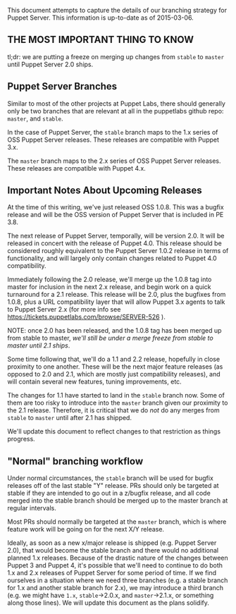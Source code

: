 This document attempts to capture the details of our branching strategy
for Puppet Server.  This information is up-to-date as of 2015-03-06.

## THE MOST IMPORTANT THING TO KNOW

tl;dr: we are putting a freeze on merging up changes from `stable` to `master`
until Puppet Server 2.0 ships.

## Puppet Server Branches

Similar to most of the other projects at Puppet Labs, there should generally
only be two branches that are relevant at all in the puppetlabs github repo:
`master`, and `stable`.

In the case of Puppet Server, the `stable` branch maps to the 1.x series of
OSS Puppet Server releases.  These releases are compatible with Puppet 3.x.

The `master` branch maps to the 2.x series of OSS Puppet Server releases.  These
releases are compatible with Puppet 4.x.

## Important Notes About Upcoming Releases

At the time of this writing, we've just released OSS 1.0.8.  This was a bugfix
release and will be the OSS version of Puppet Server that is included in PE 3.8.

The next release of Puppet Server, temporally, will be version 2.0.  It will
be released in concert with the release of Puppet 4.0.  This release should be
considered roughly equivalent to the Puppet Server 1.0.2 release in terms of
functionality, and will largely only contain changes related to Puppet 4.0
compatibility.

Immediately following the 2.0 release, we'll merge up the 1.0.8 tag into master
for inclusion in the next 2.x release, and begin work on a quick turnaround for
a 2.1 release.  This release will be 2.0, plus the bugfixes from 1.0.8, plus
a URL compatibility layer that will allow Puppet 3.x agents to talk to Puppet
Server 2.x (for more info see https://tickets.puppetlabs.com/browse/SERVER-526 ).

NOTE: once 2.0 has been released, and the 1.0.8 tag has been merged up from stable
to master, *we'll still be under a merge freeze from stable to master until 2.1
ships*.

Some time following that, we'll do a 1.1 and 2.2 release, hopefully in close
proximity to one another.  These will be the next major feature releases (as
opposed to 2.0 and 2.1, which are mostly just compatibility releases), and will contain
several new features, tuning improvements, etc.

The changes for 1.1 have started to land in the `stable` branch now.  Some of
them are too risky to introduce into the `master` branch given our proximity to
the 2.1 release.  Therefore, it is critical that we do *not* do any merges from
`stable` to `master` until after 2.1 has shipped.

We'll update this document to reflect changes to that restriction as things
progress.

## "Normal" branching workflow

Under normal circumstances, the `stable` branch will be used for bugfix releases
off of the last stable "Y" release.  PRs should only be targeted at stable if
they are intended to go out in a z/bugfix release, and all code merged into the
stable branch should be merged up to the master branch at regular intervals.

Most PRs should normally be targeted at the `master` branch, which is where feature
work will be going on for the next X/Y release.

Ideally, as soon as a new x/major release is shipped (e.g. Puppet Server 2.0), that
would become the stable branch and there would no additional planned 1.x releases.
Because of the drastic nature of the changes between Puppet 3 and Puppet 4, it's
possible that we'll need to continue to do both 1.x and 2.x releases of Puppet
Server for some period of time.  If we find ourselves in a situation where we
need three branches (e.g. a stable branch for 1.x and another stable branch for 2.x),
we may introduce a third branch (e.g. we might have `1.x`, `stable`->2.0.x, and
`master`->2.1.x, or something along those lines).  We will update this document as
the plans solidify.  

